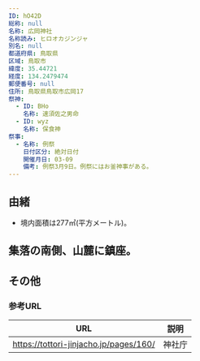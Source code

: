 ```yaml
---
ID: hO42D
総称: null
名称: 広岡神社
名称読み: ヒロオカジンジャ
別名: null
都道府県: 鳥取県
区域: 鳥取市
緯度: 35.44721
経度: 134.2479474
郵便番号: null
住所: 鳥取県鳥取市広岡17
祭神:
  - ID: BHo
    名称: 速須佐之男命
  - ID: wyz
    名称: 保食神
祭事:
  - 名称: 例祭
    日付区分: 絶対日付
    開催月日: 03-09
    備考: 例祭3月9日。例祭にはお釜神事がある。
---
```


## 由緒

- 境内面積は277㎡(平方メートル)。

## 集落の南側、山麓に鎮座。

## その他

### 参考URL

| URL                                    | 説明   |
| -------------------------------------- | ------ |
| https://tottori-jinjacho.jp/pages/160/ | 神社庁 |
